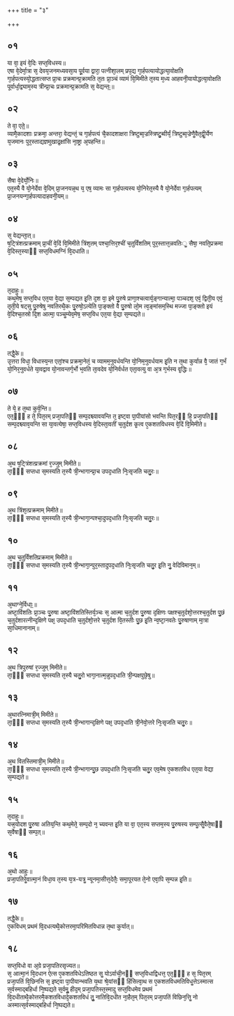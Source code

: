 +++
title = "३"

+++
## ०१
या वा᳘ इयं वे᳘दिः सप्त᳘विधस्य॥  
एषा वे᳘देर्मा᳘त्रा स᳘ देवय᳘जनमध्यवसा᳘य पू᳘र्वया द्वारा᳘ पत्नीशा᳘लम् प्रप᳘द्य गा᳘र्हपत्यायोद्धत्या᳘वोक्षति गा᳘र्हपत्यस्यो᳘द्धतात्सप्त प्रा᳘चः प्रक्रमान्प्र᳘क्रामति त᳘तः प्रा᳘ञ्चं व्यामं वि᳘मिमीते त᳘स्य म᳘ध्य आहवनी᳘यायोद्धत्या᳘वोक्षति पूर्वार्धा᳘द्व्याम᳘स्य त्रीन्प्रा᳘चः प्रक्रमान्प्र᳘क्रामति स᳘ वेद्यन्तः᳟॥  
## ०२
ते वा᳘ एते᳟॥  
व्यामै᳘कादशाः प्रक्रमा᳘ अन्तरा᳘ वेद्यन्तं᳘ च गा᳘र्हपत्यं चै᳘कादशाक्षरा त्रिष्टुब्व᳘ज्रस्त्रिष्टु᳘ब्वीर्यं᳘ त्रिष्टुब्व᳘ज्रेणैॗवैत᳘द्वीॗर्येण य᳘जमानः पुर᳘स्ताद्यज्ञमुखाद्र᳘क्षांसि ना᳘ष्ट्रा अ᳘पहन्ति॥  
## ०३
सैषा वे᳘देर्यो᳘निः॥  
एत᳘स्यै वै यो᳘नेर्देवा वे᳘दिम् प्रा᳘जनयन्न᳘थ य᳘ एष᳘ व्यामः सा गा᳘र्हपत्यस्य यो᳘निरेत᳘स्यै वै यो᳘नेर्देवा गा᳘र्हपत्यम् प्रा᳘जनयन्गा᳘र्हपत्यादाहवनी᳘यम्॥  
## ०४
स᳘ वेद्यन्ता᳘त्॥  
ष᳘ट्त्रिंशत्प्रक्रमाम् प्रा᳘चीं वे᳘दिं वि᳘मिमीते त्रिंश᳘तम् पश्चा᳘त्तिर᳘श्चीं च᳘तुर्विंशतिम् पुर᳘स्तात्त᳘न्नवतिःॗ सैषा᳘ नवति᳘प्रक्रमा वे᳘दिस्त᳘स्याᳫं सप्त᳘विधमग्निं वि᳘दधाति॥  
## ०५
त᳘दाहुः॥  
कथ᳘मेष᳘ सप्त᳘विध एत᳘या वे᳘द्या स᳘म्पद्यत इ᳘ति द᳘श वा᳘ इमे पु᳘रुषे प्राणा᳘श्चत्वार्य᳘ङ्गान्यात्मा᳘ पञ्चदश᳘ एवं᳘ द्विती᳘य एवं᳘ तृती᳘ये षट्सु पु᳘रुषेषु नवतिरथै᳘कः पु᳘रुषो᳘ऽत्येति पा᳘ङ्क्तो वै पु᳘रुषो लो᳘म त्व᳘ङ्मांसम᳘स्थि मज्जा पा᳘ङ्क्तो इयं वे᳘दिश्च᳘तस्रो दि᳘श आत्मा᳘ पञ्चॗम्येव᳘मेष᳘ सप्त᳘विध एत᳘या वे᳘द्या स᳘म्पद्यते॥  
## ०६
तद्धै᳘के॥  
उ᳘त्तरा विधा᳘ विधास्य᳘न्त एतां᳘श्च प्रक्रमा᳘नेतं᳘ च व्यामम᳘नुवर्धयन्ति यो᳘निम᳘नुवर्धयाम इ᳘ति न त᳘था कुर्यान्न वै᳘ जातं ग᳘र्भं यो᳘निर᳘नुवर्धते या᳘वद्वाव यो᳘नावन्तर्ग᳘र्भो भ᳘वति ता᳘वदेव यो᳘निर्वर्धत एता᳘वत्यु वा अ᳘त्र ग᳘र्भस्य वृ᳘द्धिः॥  
## ०७
ते ये᳘ ह त᳘था कुर्व᳘न्ति॥  
एत᳘ᳫं᳘ ह ते᳘ पित᳘रम् प्रजा᳘पतिᳫं सम्प᳘दश्च्यावयन्ति त᳘ इष्ट्वा पा᳘पीयांसो भवन्ति पित᳘रᳫं हि᳘ प्रजा᳘पतिᳫं सम्प᳘दश्च्याव᳘यन्ति सा या᳘वत्येषा᳘ सप्त᳘विधस्य वे᳘दिस्ता᳘वतीं च᳘तुर्दश कृ᳘त्व ए᳘कशतविधस्य वे᳘दिं वि᳘मिमीते॥  
## ०८
अ᳘थ ष᳘ट्त्रिंशत्प्रक्रमां र᳘ज्जुम् मिमीते॥  
ता᳘ᳫं᳘ सप्तधा स᳘मस्यति त᳘स्यै त्री᳘न्भागान्प्रा᳘च उपद᳘धाति निः᳘सृजति चतु᳘रः॥  
## ०९
अ᳘थ त्रिंश᳘त्प्रक्रमाम् मिमीते॥  
ता᳘ᳫं᳘ सप्तधा स᳘मस्यति त᳘स्यै त्री᳘न्भागा᳘न्पश्चा᳘दुपद᳘धाति निः᳘सृजति चतु᳘रः॥  
## १०
अ᳘थ च᳘तुर्विंशतिप्रक्रमाम् मिमीते॥  
ता᳘ᳫं᳘ सप्तधा स᳘मस्यति त᳘स्यै त्री᳘न्भागा᳘न्पुर᳘स्तादुपद᳘धाति निः᳘सृजति चतु᳘र इ᳘ति नु᳘ वेदिविमान᳘म्॥  
## ११
अ᳘थाग्ने᳘र्विधाः᳟॥  
अष्टा᳘विंशतिः प्रा᳘ञ्चः पु᳘रुषा अष्टा᳘विंशतिस्तिर्य᳘ञ्चः स᳘ आत्मा च᳘तुर्दश पु᳘रुषा द᳘क्षिणः पक्षश्च᳘तुर्दशो᳘त्तरश्च᳘तुर्दश पु᳘छं च᳘तुर्दशारत्नीन्द᳘क्षिणे पक्ष᳘ उपद᳘धाति च᳘तुर्दशो᳘त्तरे च᳘तुर्दश वि᳘तस्तीः पु᳘छ इ᳘ति न्व᳘ष्टा᳘नवतेः पु᳘रुषाणाम् मा᳘त्रा सा᳘धिमानानाम्॥  
## १२
अ᳘थ त्रिपुरुषां र᳘ज्जुम् मिमीते॥  
ता᳘ᳫं᳘ सप्तधा स᳘मस्यति त᳘स्यै चतु᳘रो भागा᳘नात्म᳘न्नुपद᳘धाति त्री᳘न्पक्षपुछे᳘षु॥  
## १३
अ᳘थारत्निमात्री᳘म् मिमीते॥  
ता᳘ᳫं᳘ सप्तधा स᳘मस्यति त᳘स्यै त्री᳘न्भागान्द᳘क्षिणे पक्ष᳘ उपद᳘धाति त्री᳘नेवो᳘त्तरे निः᳘सृजति चतु᳘रः॥  
## १४
अ᳘थ वितस्तिमात्री᳘म् मिमीते॥  
ता᳘ᳫं᳘ सप्तधा स᳘मस्यति त᳘स्यै त्री᳘न्भागान्पु᳘छ उपद᳘धाति निः᳘सृजति चतु᳘र एव᳘मेष ए᳘कशतविध एत᳘या वेद्या स᳘म्पद्यते॥  
## १५
त᳘दाहुः॥  
यत्त्र᳘योदश पु᳘रुषा अतिय᳘न्ति कथ᳘मेते᳘ सम्प᳘दो न᳘ च्यवन्त इ᳘ति या वा᳘ एत᳘स्य सप्तम᳘स्य पु᳘रुषस्य सम्पॗत्सैॗवैते᳘षाᳫं स᳘र्वेषाᳫं सम्प᳘त्॥  
## १६
अ᳘थो आहुः॥  
प्रजा᳘पतिरेॗवात्मा᳘नं विधा᳘य त᳘स्य य᳘त्र-यत्रॗ न्यूनमा᳘सीत्त᳘देतैः᳘ समा᳘पूरयत ते᳘नो एवा᳘पि स᳘म्पन्न इ᳘ति॥  
## १७
तद्धै᳘के॥  
ए᳘कविधम् प्रथमं वि᳘दधत्यथै᳘कोत्तरमा᳘परिमितविधान्न त᳘था कुर्यात्॥  
## १८
सप्त᳘विधो वा अ᳘ग्रे प्रजा᳘पतिरसृज्यत॥  
स᳘ आत्मा᳘नं वि᳘दधान ऐत्स ए᳘कशतविधेऽतिष्ठत सॗ योऽर्वाची᳘नᳫं सप्त᳘विधाद्विधत्त᳘ एत᳘ᳫं᳘ ह स᳘ पित᳘रम् प्रजा᳘पतिं वि᳘छिनत्ति स᳘ इष्ट्वा पा᳘पीयान्भवति य᳘था श्रे᳘यांसᳫं हिंसित्वा᳘थ स ए᳘कशतविधमतिविधॗत्तेऽस्मात्स स᳘र्वस्माद्बहिर्धा नि᳘ष्पद्यते स᳘र्वमुॗ हीद᳘म् प्रजा᳘पतिस्त᳘स्मादु सप्त᳘विधमेव प्रथमं वि᳘दधीताथै᳘कोत्तरमै᳘कशतविधादे᳘कशतविधं तुॗ नातिवि᳘दधीत ना᳘हैत᳘म् पित᳘रम् प्रजा᳘पतिं विछिन᳘त्तिॗ नो अस्मात्स᳘र्वस्माद्बहिर्धा नि᳘ष्पद्यते॥  